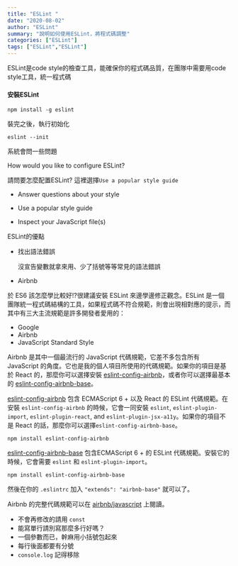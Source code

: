 ```yaml
---
title: "ESLint "
date: "2020-08-02"
author: "ESLint"
summary: "說明如何使用ESLint，將程式碼調整"
categories: ["ESLint"]
tags: ["ESLint","ESLint"]
---
```


ESLint是code style的檢查工具，能確保你的程式碼品質，在團隊中需要用code style工具，統一程式碼

#### 安裝ESLint

```
npm install -g eslint
```

裝完之後，執行初始化

```
eslint --init
```

系統會問一些問題

How would you like to configure ESLint?

請問要怎麼配置ESLint? 這裡選擇`Use a popular style guide`

- Answer questions about your style

- Use a popular style guide

- Inspect your JavaScript file(s)

  

ESLint的優點

- 找出語法錯誤

  沒宣告變數就拿來用、少了括號等等常見的語法錯誤

- Airbnb

於 ES6 該怎麼學比較好!?很建議安裝 ESLint 來邊學邊修正觀念。ESLint 是一個團隊統一程式碼結構的工具，如果程式碼不符合規範，則會出現相對應的提示，而其中有三大主流規範是許多開發者愛用的：

- Google
- Airbnb
- JavaScript Standard Style

Airbnb 是其中一個最流行的 JavaScript 代碼規範，它差不多包含所有 JavaScript 的角度。它也是我的個人項目所使用的代碼規範。如果你的項目是基於 React 的，那麼你可以選擇安裝 [eslint-config-airbnb](https://www.npmjs.com/package/eslint-config-airbnb)，或者你可以選擇最基本的 [eslint-config-airbnb-base](https://www.npmjs.com/package/eslint-config-airbnb-base)。

[eslint-config-airbnb](https://www.npmjs.com/package/eslint-config-airbnb) 包含 ECMAScript 6 + 以及 React 的 ESLint 代碼規範。在安裝 `eslint-config-airbnb` 的時候，它會一同安裝 `eslint`, `eslint-plugin-import`, `eslint-plugin-react`, and `eslint-plugin-jsx-a11y`。如果你的項目不是 React 的話，那麼你可以選擇`eslint-config-airbnb-base`。

```
npm install eslint-config-airbnb
```

[eslint-config-airbnb-base](https://www.npmjs.com/package/eslint-config-airbnb-base) 包含ECMAScript 6 + 的 ESLint 代碼規範。安裝它的時候，它會需要 `eslint` 和 `eslint-plugin-import`。

```
npm install eslint-config-airbnb-base
```

然後在你的 `.eslintrc` 加入 `"extends": "airbnb-base"` 就可以了。

Airbnb 的完整代碼規範可以在 [airbnb/javascript](https://github.com/airbnb/javascript) 上閱讀。



- 不會再修改的請用 `const`
- 能寫單行請別寫那麼多行好嗎？
- 一個參數而已，幹麻用小括號包起來
- 每行後面都要有分號
- `console.log` 記得移除